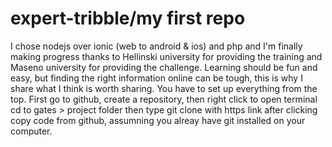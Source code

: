 # expert-tribble/my first repo
I chose nodejs over ionic (web to android &amp; ios) and php and I'm finally making progress thanks to Hellinski university for providing the training and Maseno university for providing the challenge.
Learning should be fun and easy, but finding the right information online can be tough, this is why I share what I think is worth sharing.
You have to set up everything from the top. First go to github, create a repository, then right click to open terminal cd to gates > project folder  then type git clone with https link after clicking copy code from github, assumning you alreay have git installed on your computer.